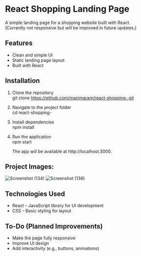 # React Shopping Landing Page  

A simple landing page for a shopping website built with React.  
(Currently not responsive but will be improved in future updates.)  

## Features  
- Clean and simple UI  
- Static landing page layout  
- Built with React  

## Installation  

1. Clone the repository  
   git clone https://github.com/manimaram/react-shopping-.git  

2. Navigate to the project folder  
   cd react-shopping-  

3. Install dependencies  
   npm install  

4. Run the application  
   npm start  

   The app will be available at http://localhost:3000.

## Project Images:
![Screenshot (134)](https://github.com/user-attachments/assets/211f1bba-8e4c-46cf-b326-59d0082b1941)
![Screenshot (136)](https://github.com/user-attachments/assets/d53973e8-dc3e-46fb-81fb-f4d6c19b5eec)

## Technologies Used  
- React – JavaScript library for UI development  
- CSS – Basic styling for layout  

## To-Do (Planned Improvements)  
- Make the page fully responsive  
- Improve UI design  
- Add interactivity (e.g., buttons, animations)

